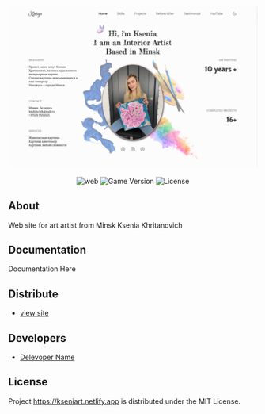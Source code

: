 <p align="center">
      <img src="fon.png" width="726">
</p>

<p align="center">
   <img src="https://img.shields.io/badge/version-chrome-green" alt="web">
   <img src="https://img.shields.io/badge/-HTML%20%2F%20CSS-purple" alt="Game Version">
   <img src="https://img.shields.io/badge/-JS%20%2F%20Swiper%20%2F%20Scroll%20js-yellow" alt="License">
</p>

## About

Web site for art artist from Minsk Ksenia Khritanovich

## Documentation

Documentation Here

## Distribute

- [
view site](https://kseniart.netlify.app)


## Developers

- [Delevoper Name](https://github.com/SvirkoAlexander)

## License 

Project https://kseniart.netlify.app is distributed under the MIT License.
